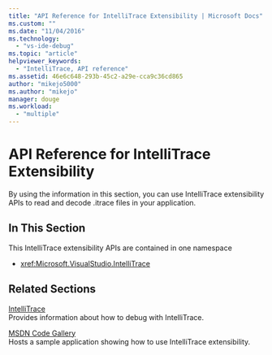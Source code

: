 ```yaml
---
title: "API Reference for IntelliTrace Extensibility | Microsoft Docs"
ms.custom: ""
ms.date: "11/04/2016"
ms.technology: 
  - "vs-ide-debug"
ms.topic: "article"
helpviewer_keywords: 
  - "IntelliTrace, API reference"
ms.assetid: 46e6c648-293b-45c2-a29e-cca9c36cd865
author: "mikejo5000"
ms.author: "mikejo"
manager: douge
ms.workload: 
  - "multiple"
---
```

# API Reference for IntelliTrace Extensibility
By using the information in this section, you can use IntelliTrace extensibility APIs to read and decode .itrace files in your application.  
  
## In This Section  
 This IntelliTrace extensibility APIs are contained in one namespace  
  
-   <xref:Microsoft.VisualStudio.IntelliTrace>  
  
## Related Sections  
 [IntelliTrace](../debugger/intellitrace.md)  
 Provides information about how to debug with IntelliTrace.  
  
 [MSDN Code Gallery](http://go.microsoft.com/fwlink/?LinkId=166091)  
 Hosts a sample application showing how to use IntelliTrace extensibility.